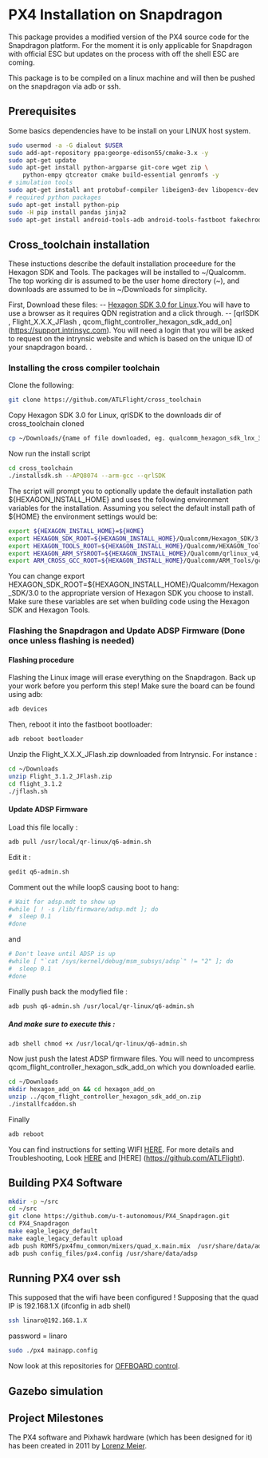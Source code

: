 # PX4 Installation on Snapdragon #
This package provides a modified version of the PX4 source code for the Snapdragon platform.
For the moment it is only applicable for Snapdragon with official ESC but updates on the process with off the shell ESC are coming.

This package is to be compiled on a linux machine and will then be pushed on the snapdragon via adb or ssh.

## Prerequisites ##
Some basics dependencies have to be install on your LINUX host system.
```sh
sudo usermod -a -G dialout $USER
sudo add-apt-repository ppa:george-edison55/cmake-3.x -y
sudo apt-get update
sudo apt-get install python-argparse git-core wget zip \
    python-empy qtcreator cmake build-essential genromfs -y
# simulation tools
sudo apt-get install ant protobuf-compiler libeigen3-dev libopencv-dev openjdk-8-jdk openjdk-8-jre clang-3.5 lldb-3.5 -y
# required python packages
sudo apt-get install python-pip
sudo -H pip install pandas jinja2
sudo apt-get install android-tools-adb android-tools-fastboot fakechroot fakeroot unzip xz-utils wget python python-empy -y
```
## Cross_toolchain installation ##
These instuctions describe the default installation proceedure for the Hexagon SDK and Tools. The packages will be installed to ~/Qualcomm. The top working dir is assumed to be the user home directory (~), and downloads are assumed to be in ~/Downloads for simplicity.

First, Download these files:
-- [Hexagon SDK 3.0 for Linux](https://developer.qualcomm.com/software/hexagon-dsp-sdk/tools).You will have to use a browser as it requires QDN registration and a click through.
-- [qrlSDK , Flight_X.X.X_JFlash , qcom_flight_controller_hexagon_sdk_add_on] (https://support.intrinsyc.com). You will need a login that you will be asked to request on the intrynsic website and which is based on the unique ID of your snapdragon board. .

### Installing the cross compiler toolchain ###
Clone the following:
```sh
git clone https://github.com/ATLFlight/cross_toolchain
```
Copy Hexagon SDK 3.0 for Linux, qrlSDK  to the downloads dir of cross_toolchain cloned
```sh
cp ~/Downloads/{name of file downloaded, eg. qualcomm_hexagon_sdk_lnx_3_1_eval.bin, qrlSDK} cross_toolchain/downloads
```
Now run the install script
```sh
cd cross_toolchain
./installsdk.sh --APQ8074 --arm-gcc --qrlSDK
```
The script will prompt you to optionally update the default installation path ${HEXAGON_INSTALL_HOME} and uses the following environment variables for the installation. Assuming you select the default install path of ${HOME} the environment settings would be:
```sh
export ${HEXAGON_INSTALL_HOME}=${HOME}
export HEXAGON_SDK_ROOT=${HEXAGON_INSTALL_HOME}/Qualcomm/Hexagon_SDK/3.0
export HEXAGON_TOOLS_ROOT=${HEXAGON_INSTALL_HOME}/Qualcomm/HEXAGON_Tools/7.2.12/Tools
export HEXAGON_ARM_SYSROOT=${HEXAGON_INSTALL_HOME}/Qualcomm/qrlinux_v4_sysroot/merged-rootfs
export ARM_CROSS_GCC_ROOT=${HEXAGON_INSTALL_HOME}/Qualcomm/ARM_Tools/gcc-4.9-2014.11
```
You can change export HEXAGON_SDK_ROOT=${HEXAGON_INSTALL_HOME}/Qualcomm/Hexagon_SDK/3.0 to the appropriate version
of Hexagon SDK you choose to install.
Make sure these variables are set when building code using the Hexagon SDK and Hexagon Tools.

### Flashing the Snapdragon and Update ADSP Firmware (Done once unless flashing is needed) ###
#### Flashing procedure ####
Flashing the Linux image will erase everything on the Snapdragon. Back up your work before you perform this step!
Make sure the board can be found using adb:
```sh
adb devices
```
Then, reboot it into the fastboot bootloader:
```sh
adb reboot bootloader
```
Unzip the Flight_X.X.X_JFlash.zip  downloaded from Intrynsic. For instance :
```sh
cd ~/Downloads
unzip Flight_3.1.2_JFlash.zip
cd flight_3.1.2
./jflash.sh
```
#### Update ADSP Firmware ####
Load this file locally :
```sh
adb pull /usr/local/qr-linux/q6-admin.sh
```
Edit it :
```sh
gedit q6-admin.sh
```
Comment out the while loopS causing boot to hang:
```sh
# Wait for adsp.mdt to show up
#while [ ! -s /lib/firmware/adsp.mdt ]; do
#  sleep 0.1
#done
```
and
```sh
# Don't leave until ADSP is up
#while [ "`cat /sys/kernel/debug/msm_subsys/adsp`" != "2" ]; do
#  sleep 0.1
#done
```
Finally push back the modyfied file :
```sh
adb push q6-admin.sh /usr/local/qr-linux/q6-admin.sh
```
##### And make sure to execute this : #####
```sh
adb shell chmod +x /usr/local/qr-linux/q6-admin.sh
```

Now just push the latest ADSP firmware files. You will need to uncompress qcom_flight_controller_hexagon_sdk_add_on
which you downloaded earlie.
```sh
cd ~/Downloads
mkdir hexagon_add_on && cd hexagon_add_on
unzip ../qcom_flight_controller_hexagon_sdk_add_on.zip
./installfcaddon.sh
```
Finally 
```sh
adb reboot
```

You can find instructions for setting WIFI [HERE](https://dev.px4.io/en/flight_controller/snapdragon_flight_advanced.html#wifi-settings).
For more details and Troubleshooting, Look [HERE](https://dev.px4.io/en/flight_controller/snapdragon_flight_advanced.html)
and [HERE] (https://github.com/ATLFlight).

## Building PX4 Software
```sh
mkdir -p ~/src
cd ~/src
git clone https://github.com/u-t-autonomous/PX4_Snapdragon.git
cd PX4_Snapdragon
make eagle_legacy_default
make eagle_legacy_default upload
adb push ROMFS/px4fmu_common/mixers/quad_x.main.mix  /usr/share/data/adsp
adb push config_files/px4.config /usr/share/data/adsp
```

## Running PX4 over ssh ##
This supposed that the wifi have been configured !
Supposing that the quad IP is 192.168.1.X (ifconfig in adb shell)
```sh
ssh linaro@192.168.1.X
```
password = linaro
```sh
sudo ./px4 mainapp.config
```
Now look at this repositories for [OFFBOARD control](https://github.com/u-t-autonomous/PX4_ROS_packages).

## Gazebo simulation ###

## Project Milestones

The PX4 software and Pixhawk hardware (which has been designed for it) has been created in 2011 by [Lorenz Meier](https://github.com/LorenzMeier).
